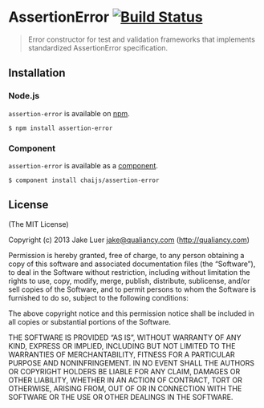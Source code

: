 AssertionError [![Build Status](https://travis-ci.org/chaijs/assertion-error.png?branch=master)](https://travis-ci.org/chaijs/assertion-error)
==============================================================================================================================================

> Error constructor for test and validation frameworks that implements standardized AssertionError specification.

Installation
------------

### Node.js

`assertion-error` is available on [npm](http://npmjs.org).

    $ npm install assertion-error

### Component

`assertion-error` is available as a [component](https://github.com/component/component).

    $ component install chaijs/assertion-error

License
-------

(The MIT License)

Copyright (c) 2013 Jake Luer <a href="mailto:jake@qualiancy.com" class="email">jake@qualiancy.com</a> (http://qualiancy.com)

Permission is hereby granted, free of charge, to any person obtaining a copy of this software and associated documentation files (the “Software”), to deal in the Software without restriction, including without limitation the rights to use, copy, modify, merge, publish, distribute, sublicense, and/or sell copies of the Software, and to permit persons to whom the Software is furnished to do so, subject to the following conditions:

The above copyright notice and this permission notice shall be included in all copies or substantial portions of the Software.

THE SOFTWARE IS PROVIDED “AS IS”, WITHOUT WARRANTY OF ANY KIND, EXPRESS OR IMPLIED, INCLUDING BUT NOT LIMITED TO THE WARRANTIES OF MERCHANTABILITY, FITNESS FOR A PARTICULAR PURPOSE AND NONINFRINGEMENT. IN NO EVENT SHALL THE AUTHORS OR COPYRIGHT HOLDERS BE LIABLE FOR ANY CLAIM, DAMAGES OR OTHER LIABILITY, WHETHER IN AN ACTION OF CONTRACT, TORT OR OTHERWISE, ARISING FROM, OUT OF OR IN CONNECTION WITH THE SOFTWARE OR THE USE OR OTHER DEALINGS IN THE SOFTWARE.
